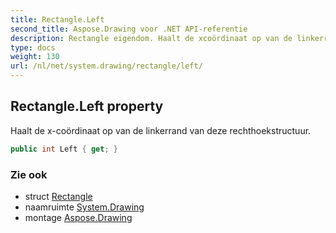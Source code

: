 ```yaml
---
title: Rectangle.Left
second_title: Aspose.Drawing voor .NET API-referentie
description: Rectangle eigendom. Haalt de xcoördinaat op van de linkerrand van deze rechthoekstructuur.
type: docs
weight: 130
url: /nl/net/system.drawing/rectangle/left/
---
```

## Rectangle.Left property

Haalt de x-coördinaat op van de linkerrand van deze rechthoekstructuur.

```csharp
public int Left { get; }
```

### Zie ook

* struct [Rectangle](../)
* naamruimte [System.Drawing](../../rectangle/)
* montage [Aspose.Drawing](../../../)


